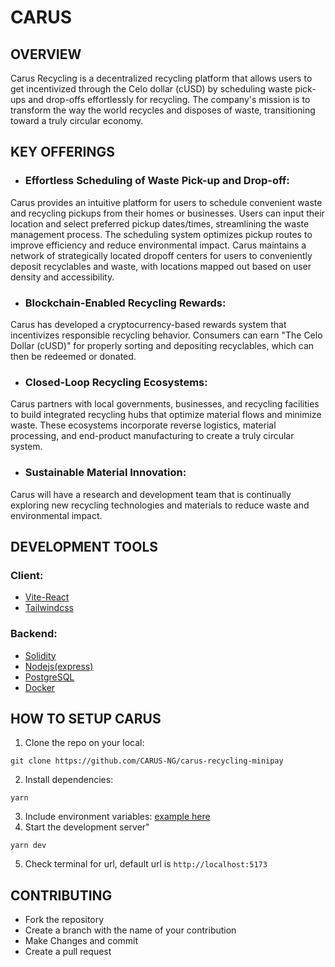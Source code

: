 # CARUS

## OVERVIEW

Carus Recycling is a decentralized recycling platform that allows users to get incentivized through the Celo dollar (cUSD) by scheduling waste pick-ups and drop-offs effortlessly for recycling. The company's mission is to transform the way the world recycles and disposes of waste, transitioning toward a truly circular economy.

## KEY OFFERINGS
- ### Effortless Scheduling of Waste Pick-up and Drop-off:
Carus provides an intuitive platform for users to schedule convenient waste and recycling pickups from their homes or businesses. Users can input their location and select preferred pickup dates/times, streamlining the waste management process. The scheduling system optimizes pickup routes to improve efficiency and reduce environmental impact. Carus maintains a network of strategically located dropoff centers for users to conveniently deposit recyclables and waste, with locations mapped out based on user density and accessibility.

- ### Blockchain-Enabled Recycling Rewards:
Carus has developed a cryptocurrency-based rewards system that incentivizes responsible recycling behavior. Consumers can earn "The Celo Dollar (cUSD)" for properly sorting and depositing recyclables, which can then be redeemed or donated. 

- ### Closed-Loop Recycling Ecosystems:
Carus partners with local governments, businesses, and recycling facilities to build integrated recycling hubs that optimize material flows and minimize waste. These ecosystems incorporate reverse logistics, material processing, and end-product manufacturing to create a truly circular system.

- ### Sustainable Material Innovation:
Carus will have a research and development team that is continually exploring new recycling technologies and materials to reduce waste and environmental impact.


## DEVELOPMENT TOOLS
### Client:
- [Vite-React](https://github.com/vitejs/vite)
- [Tailwindcss](https://github.com/tailwindlabs/tailwindcss)

### Backend:
- [Solidity](https://github.com/ethereum/solidity)
- [Nodejs(express)](https://github.com/expressjs/express)
- [PostgreSQL](https://www.postgresql.org/)
- [Docker](https://www.docker.com/)


## HOW TO SETUP CARUS
1. Clone the repo on your local: 
```
git clone https://github.com/CARUS-NG/carus-recycling-minipay
```
2. Install dependencies:
```
yarn
```
3. Include environment variables: [example here](https://github.com/CARUS-NG/carus-recycling-minipay/blob/master/.env.example)
4. Start the development server"
``` 
yarn dev
```
5. Check terminal for url, default url is `http://localhost:5173`

## CONTRIBUTING
- Fork the repository
- Create a branch with the name of your contribution
- Make Changes and commit
- Create a pull request
